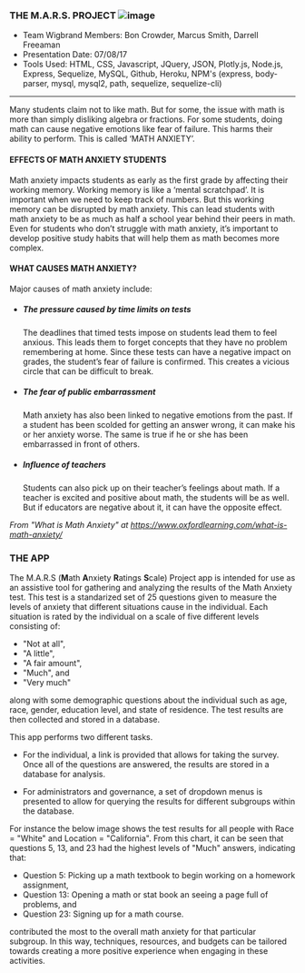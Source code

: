 ### THE M.A.R.S. PROJECT ![image](public/images/readme.jpg)
- Team Wigbrand Members:  Bon Crowder, Marcus Smith, Darrell Freeaman
- Presentation Date: 07/08/17
- Tools Used:  HTML, CSS, Javascript, JQuery, JSON, Plotly.js, Node.js, Express, Sequelize, MySQL, Github, Heroku,
  NPM's (express, body-parser, mysql, mysql2, path, sequelize, sequelize-cli)
***

Many students claim not to like math. But for some, the issue with math is more than simply disliking algebra or fractions.  For some students, doing math can cause negative emotions like fear of failure. This harms their ability to perform.  This is called ‘MATH ANXIETY’.

#### EFFECTS OF MATH ANXIETY STUDENTS

Math anxiety impacts students as early as the first grade by affecting their working memory. Working memory is like a ‘mental scratchpad’. It is important when we need to keep track of numbers. But this working memory can be disrupted by math anxiety. This can lead students with math anxiety to be as much as half a school year behind their peers in math. Even for students who don’t struggle with math anxiety, it’s important to develop positive study habits that will help them as math becomes more complex.

#### WHAT CAUSES MATH ANXIETY?

Major causes of math anxiety include:

- ##### The pressure caused by time limits on tests

  The deadlines that timed tests impose on students lead them to feel anxious. This leads them to forget concepts that they have no       problem remembering at home. Since these tests can have a negative impact on grades, the student’s fear of failure is confirmed.         This creates a vicious circle that can be difficult to break.

- ##### The fear of public embarrassment

  Math anxiety has also been linked to negative emotions from the past. If a student has been scolded for getting an answer wrong, it     can make his or her anxiety worse. The same is true if he or she has been embarrassed in front of others.

- ##### Influence of teachers

  Students can also pick up on their teacher’s feelings about math. If a teacher is excited and positive about math, the students will     be as well. But if educators are negative about it, it can have the opposite effect.
  
_From "What is Math Anxiety" at https://www.oxfordlearning.com/what-is-math-anxiety/_

### THE APP

The M.A.R.S (**M**ath **A**nxiety **R**atings **S**cale) Project app is intended for use as an assistive tool for gathering and analyzing the results of the Math Anxiety test.  This test is a standarized set of 25 questions given to measure the levels of anxiety that different situations cause in the individual.  Each situation is rated by the individual on a scale of five different levels consisting of:

- "Not at all",
- "A little",
- "A fair amount",
- "Much", and
- "Very much"

along with some demographic questions about the individual such as age, race, gender, education level, and state of residence.  The test results are then collected and stored in a database.

This app performs two different tasks.

- For the individual, a link is provided that allows for taking the survey.  Once all of the questions are answered, the results are stored in a database for analysis.

- For administrators and governance, a set of dropdown menus is presented to allow for querying the results for different subgroups within the database.  

For instance the below image shows the test results for all people with Race = "White" and Location = "California".  From this chart, it can be seen that questions 5, 13, and 23 had the highest levels of "Much" answers, indicating that:

- Question 5:  Picking up a math textbook to begin working on a homework assignment, 
- Question 13:  Opening a math or stat book an seeing a page full of problems, and
- Question 23:  Signing up for a math course.

contributed the most to the overall math anxiety for that particular subgroup.  In this way, techniques, resources, and budgets can be tailored towards creating a more positive experience when engaging in these activities.  


